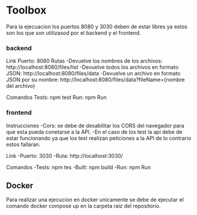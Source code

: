 # Toolbox
 
Para la ejecuacion los puertos 8080 y 3030 deben de estar libres ya estos son los que son utilizasod por el backend y el frontend.

### backend
Link
Puerto: 8080
Rutas
-Devuelve los nombres de los archivos: http://localhost:8080/files/list
-Devuelve todos los archivos en formato JSON: http://localhost:8080/files/data
-Devuelve un archivo en formato JSON por su nombre: http://localhost:8080/files/data?fileName={nombre del archivo}

Comandos
Tests: npm test
Run: npm Run

### frontend

Instrucciones
-Cors: se debe de desabilitar los CORS del navegador para que esta pueda conetarse a la API.
-En el caso de los test la api debe de estar funcionando ya que los test realizan peticiones a la API de lo contrario estos fallaran.

Link
-Puerto: 3030
-Ruta: http://localhost:3030/

Comandos
-Tests: npm tes
-Built: npm build
-Run: npm Run



## Docker
Para realizar una ejecucion en docker unicamente se debe de ejecutar el comando docker compose up en la carpeta raiz del repositorio.